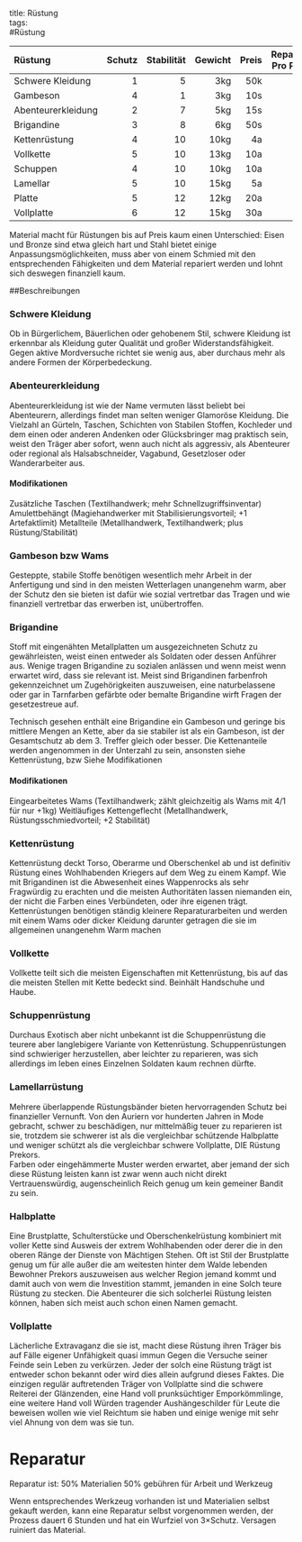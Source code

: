 title: Rüstung  
tags:   
#Rüstung

| Rüstung            | Schutz | Stabilität | Gewicht  | Preis| Reparatur Pro Punkt |
| :---               |-------:|-----------:|---------:|-----:|--------------------:|
| Schwere Kleidung   |      1 |          5 |      3kg |  50k | 20k |
| Gambeson           |      4 |          1 |      3kg |  10s |  2s | 
| Abenteurerkleidung |      2 |          7 |      5kg |  15s |  1s |
| Brigandine         |      3 |          8 |      6kg |  50s | 10s | 
| Kettenrüstung      |      4 |         10 |     10kg |   4a | 20s | 
| Vollkette          |      5 |         10 |     13kg |  10a | 50s |
| Schuppen           |      4 |         10 |     10kg |  10a | 10s |
| Lamellar           |      5 |         10 |     15kg |   5a | 30s |
| Platte             |      5 |         12 |     12kg |  20a |  2a | 
| Vollplatte         |      6 |         12 |     15kg |  30a |  4a |

Material macht für Rüstungen bis auf Preis kaum einen Unterschied: Eisen und Bronze sind etwa gleich hart und Stahl bietet einige Anpassungsmöglichkeiten, muss aber von einem Schmied mit den entsprechenden Fähigkeiten und dem Material repariert werden und lohnt sich deswegen finanziell kaum.

##Beschreibungen
### Schwere Kleidung
Ob in Bürgerlichem, Bäuerlichen oder gehobenem Stil, schwere Kleidung ist erkennbar als Kleidung guter Qualität und großer Widerstandsfähigkeit. Gegen aktive Mordversuche richtet sie wenig aus, aber durchaus mehr als andere Formen der Körperbedeckung.

### Abenteurerkleidung
Abenteurerkleidung ist wie der Name vermuten lässt beliebt bei Abenteurern, allerdings findet man selten weniger Glamoröse Kleidung. Die Vielzahl an Gürteln, Taschen, Schichten von Stabilen Stoffen, Kochleder und dem einen oder anderen Andenken oder Glücksbringer mag praktisch sein, weist den Träger aber sofort, wenn auch nicht als aggressiv, als Abenteurer oder regional als Halsabschneider, Vagabund, Gesetzloser oder Wanderarbeiter aus.

#### Modifikationen
Zusätzliche Taschen (Textilhandwerk; mehr Schnellzugriffsinventar)
Amulettbehängt (Magiehandwerker mit Stabilisierungsvorteil; +1 Artefaktlimit)
Metallteile (Metallhandwerk, Textilhandwerk; plus Rüstung/Stabilität)

### Gambeson bzw Wams
Gesteppte, stabile Stoffe benötigen wesentlich mehr Arbeit in der Anfertigung und sind in den meisten Wetterlagen unangenehm warm, aber der Schutz den sie bieten ist dafür wie sozial vertretbar das Tragen und wie finanziell vertretbar das erwerben ist, unübertroffen.

### Brigandine 
Stoff mit eingenähten Metallplatten um ausgezeichneten Schutz zu gewährleisten, weist einen entweder als Soldaten oder dessen Anführer aus. Wenige tragen Brigandine zu sozialen anlässen und wenn meist wenn erwartet wird, dass sie relevant ist. Meist sind Brigandinen farbenfroh gekennzeichnet um Zugehörigkeiten auszuweisen, eine naturbelassene oder gar in Tarnfarben gefärbte oder bemalte Brigandine wirft Fragen der gesetzestreue auf. 

Technisch gesehen enthält eine Brigandine ein Gambeson und geringe bis mittlere Mengen an Kette, aber da sie stabiler ist als ein Gambeson, ist der Gesamtschutz ab dem 3. Treffer gleich oder besser. Die Kettenanteile werden angenommen in der Unterzahl zu sein, ansonsten siehe Kettenrüstung, bzw Siehe Modifikationen

#### Modifikationen
Eingearbeitetes Wams (Textilhandwerk; zählt gleichzeitig als Wams mit 4/1 für nur +1kg)
Weitläufiges Kettengeflecht (Metallhandwerk, Rüstungsschmiedvorteil; +2 Stabilität)

### Kettenrüstung
Kettenrüstung deckt Torso, Oberarme und Oberschenkel ab und ist definitiv Rüstung eines Wohlhabenden Kriegers auf dem Weg zu einem Kampf.
Wie mit Brigandinen ist die Abwesenheit eines Wappenrocks als sehr Fragwürdig zu erachten und die meisten Authoritäten lassen niemanden ein, der nicht die Farben eines Verbündeten, oder ihre eigenen trägt. Kettenrüstungen benötigen ständig kleinere Reparaturarbeiten und werden mit einem Wams oder dicker Kleidung darunter getragen die sie im allgemeinen unangenehm Warm machen

### Vollkette
Vollkette teilt sich die meisten Eigenschaften mit Kettenrüstung, bis auf das die meisten Stellen mit Kette bedeckt sind. Beinhält Handschuhe und Haube.

### Schuppenrüstung
Durchaus Exotisch aber nicht unbekannt ist die Schuppenrüstung die teurere aber langlebigere Variante von Kettenrüstung. Schuppenrüstungen sind schwieriger herzustellen, aber leichter zu reparieren, was sich allerdings im leben eines Einzelnen Soldaten kaum rechnen dürfte. 

### Lamellarrüstung
Mehrere überlappende Rüstungsbänder bieten hervorragenden Schutz bei finanzieller Vernunft. Von den Auriern vor hunderten Jahren in Mode gebracht, schwer zu beschädigen, nur mittelmäßig teuer zu reparieren ist sie, trotzdem sie schwerer ist als die vergleichbar schützende Halbplatte und weniger schützt als die vergleichbar schwere Vollplatte, DIE Rüstung Prekors.  
Farben oder eingehämmerte Muster werden erwartet, aber jemand der sich diese Rüstung leisten kann ist zwar wenn auch nicht direkt Vertrauenswürdig, augenscheinlich Reich genug um kein gemeiner Bandit zu sein.

### Halbplatte
Eine Brustplatte, Schulterstücke und Oberschenkelrüstung kombiniert mit voller Kette sind Ausweis der extrem Wohlhabenden oder derer die in den oberen Ränge der Dienste von Mächtigen Stehen. Oft ist Stil der Brustplatte genug um für alle außer die am weitesten hinter dem Walde lebenden Bewohner Prekors auszuweisen aus welcher Region jemand kommt und damit auch von wem die Investition stammt, jemanden in eine Solch teure Rüstung zu stecken. Die Abenteurer die sich solcherlei Rüstung leisten können, haben sich meist auch schon einen Namen gemacht.

### Vollplatte
Lächerliche Extravaganz die sie ist, macht diese Rüstung ihren Träger bis auf Fälle eigener Unfähigkeit quasi immun Gegen die Versuche seiner Feinde sein Leben zu verkürzen. Jeder der solch eine Rüstung trägt ist entweder schon bekannt oder wird dies allein aufgrund dieses Faktes. Die einzigen regulär auftretenden Träger von Vollplatte sind die schwere Reiterei der Glänzenden, eine Hand voll prunksüchtiger Emporkömmlinge, eine weitere Hand voll Würden tragender Aushängeschilder für Leute die beweisen wollen wie viel Reichtum sie haben und einige wenige mit sehr viel Ahnung von dem was sie tun.


# Reparatur
Reparatur ist: 
50% Materialien
50% gebühren für Arbeit und Werkzeug   

Wenn entsprechendes Werkzeug vorhanden ist und Materialien selbst gekauft werden, kann eine Reparatur selbst vorgenommen werden,
der Prozess dauert 6 Stunden und hat ein Wurfziel von 3&times;Schutz. Versagen ruiniert das Material.

